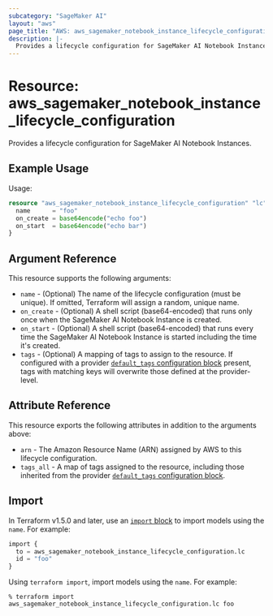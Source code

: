 ```yaml
---
subcategory: "SageMaker AI"
layout: "aws"
page_title: "AWS: aws_sagemaker_notebook_instance_lifecycle_configuration"
description: |-
  Provides a lifecycle configuration for SageMaker AI Notebook Instances.
---
```


# Resource: aws_sagemaker_notebook_instance_lifecycle_configuration

Provides a lifecycle configuration for SageMaker AI Notebook Instances.

## Example Usage

Usage:

```terraform
resource "aws_sagemaker_notebook_instance_lifecycle_configuration" "lc" {
  name      = "foo"
  on_create = base64encode("echo foo")
  on_start  = base64encode("echo bar")
}
```

## Argument Reference

This resource supports the following arguments:

* `name` - (Optional) The name of the lifecycle configuration (must be unique). If omitted, Terraform will assign a random, unique name.
* `on_create` - (Optional) A shell script (base64-encoded) that runs only once when the SageMaker AI Notebook Instance is created.
* `on_start` - (Optional) A shell script (base64-encoded) that runs every time the SageMaker AI Notebook Instance is started including the time it's created.
* `tags` - (Optional) A mapping of tags to assign to the resource. If configured with a provider [`default_tags` configuration block](https://registry.terraform.io/providers/hashicorp/aws/latest/docs#default_tags-configuration-block) present, tags with matching keys will overwrite those defined at the provider-level.

## Attribute Reference

This resource exports the following attributes in addition to the arguments above:

* `arn` - The Amazon Resource Name (ARN) assigned by AWS to this lifecycle configuration.
* `tags_all` - A map of tags assigned to the resource, including those inherited from the provider [`default_tags` configuration block](https://registry.terraform.io/providers/hashicorp/aws/latest/docs#default_tags-configuration-block).

## Import

In Terraform v1.5.0 and later, use an [`import` block](https://developer.hashicorp.com/terraform/language/import) to import models using the `name`. For example:

```terraform
import {
  to = aws_sagemaker_notebook_instance_lifecycle_configuration.lc
  id = "foo"
}
```

Using `terraform import`, import models using the `name`. For example:

```console
% terraform import aws_sagemaker_notebook_instance_lifecycle_configuration.lc foo
```
